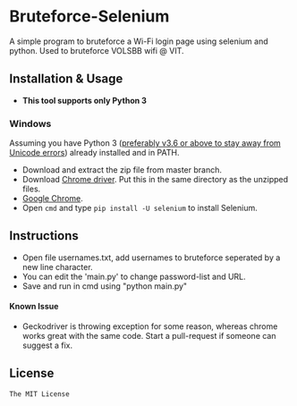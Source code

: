 # Bruteforce-Selenium
A simple program to bruteforce a Wi-Fi login page using selenium and python. Used to bruteforce VOLSBB wifi @ VIT.

## Installation & Usage
- **This tool supports only Python 3**

### Windows

Assuming you have Python 3 ([preferably v3.6 or above to stay away from Unicode errors](https://stackoverflow.com/questions/30539882/whats-the-deal-with-python-3-4-unicode-different-languages-and-windows)) already installed and in PATH.

- Download and extract the zip file from master branch.
- Download [Chrome driver]( https://chromedriver.storage.googleapis.com). Put this in the same directory as the unzipped files. 
- [Google Chrome]( https://www.google.com/chrome/browser/desktop/index.html).
- Open `cmd` and type `pip install -U selenium` to install Selenium.

## Instructions

- Open file usernames.txt, add usernames to bruteforce seperated by a new line character.
- You can edit the 'main.py' to change password-list and URL.
- Save and run in cmd using "python main.py"

#### Known Issue
- Geckodriver is throwing exception for some reason, whereas chrome works great with the same code. Start a pull-request if someone can suggest a fix.


## License

```The MIT License```
